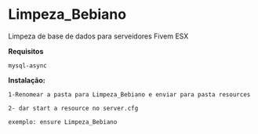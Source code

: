 # Limpeza_Bebiano
 
Limpeza de base de dados para serveidores Fivem ESX

**Requisitos**

`mysql-async`

**Instalação:**

`1-Renomear a pasta para Limpeza_Bebiano e enviar para pasta resources`

`2- dar start a resource no server.cfg`

`exemplo: ensure Limpeza_Bebiano`
